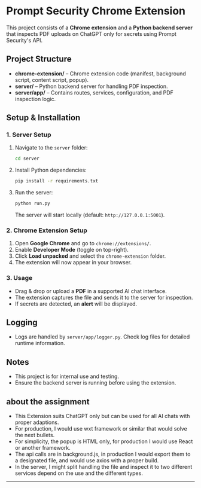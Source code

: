 
# Prompt Security Chrome Extension

This project consists of a **Chrome extension** and a **Python backend server** that inspects PDF uploads on ChatGPT only for secrets using Prompt Security's API.

## Project Structure
- **chrome-extension/** – Chrome extension code (manifest, background script, content script, popup).
- **server/** – Python backend server for handling PDF inspection.
- **server/app/** – Contains routes, services, configuration, and PDF inspection logic.

## Setup & Installation

### 1. Server Setup
1. Navigate to the `server` folder:
   ```bash
   cd server
   ```
2. Install Python dependencies:
   ```bash
   pip install -r requirements.txt
   ```
3. Run the server:
   ```bash
   python run.py
   ```
   The server will start locally (default: `http://127.0.0.1:5001`).

### 2. Chrome Extension Setup
1. Open **Google Chrome** and go to `chrome://extensions/`.
2. Enable **Developer Mode** (toggle on top-right).
3. Click **Load unpacked** and select the `chrome-extension` folder.
4. The extension will now appear in your browser.

### 3. Usage
- Drag & drop or upload a **PDF** in a supported AI chat interface.
- The extension captures the file and sends it to the server for inspection.
- If secrets are detected, an **alert** will be displayed.

## Logging
- Logs are handled by `server/app/logger.py`. Check log files for detailed runtime information.

## Notes
- This project is for internal use and testing.
- Ensure the backend server is running before using the extension.

## about the assignment
- This Extension suits ChatGPT only but can be used for all AI chats with proper adaptions.
- For production, I would use wxt framework or similar that would solve the next bullets.
- For simplicity, the popup is HTML only, for production I would use React or another framework.
- The api calls are in background.js, in production I would export them to a designated file, and would use axios with a proper build.
- In the server, I might split handling the file and inspect it to two different services depend on the use and the different types.
---
